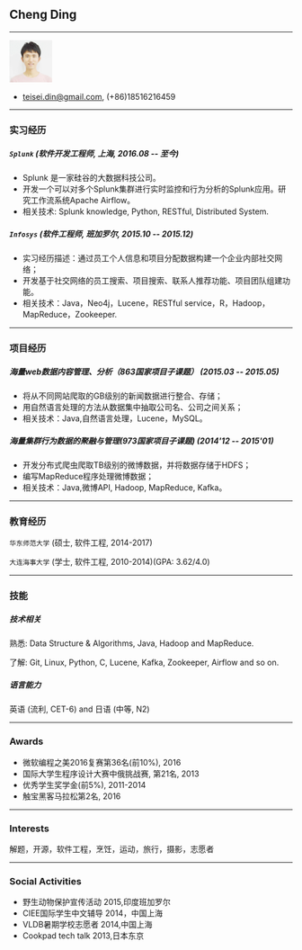 ## Cheng Ding

---
	
<img src="photo_visa.jpg" width="15%" height="15%" />

- teisei.din@gmail.com, (+86)18516216459


---

### 实习经历

##### `Splunk` (软件开发工程师, 上海, 2016.08 -- 至今)

- Splunk 是一家硅谷的大数据科技公司。
- 开发一个可以对多个Splunk集群进行实时监控和行为分析的Splunk应用。研究工作流系统Apache Airflow。
- 相关技术: Splunk knowledge, Python, RESTful, Distributed System.

##### `Infosys` (软件工程师, 班加罗尔, 2015.10 -- 2015.12)

- 实习经历描述：通过员工个人信息和项目分配数据构建一个企业内部社交网络；
- 开发基于社交网络的员工搜索、项目搜索、联系人推荐功能、项目团队组建功能。
- 相关技术：Java，Neo4j，Lucene，RESTful service，R，Hadoop，MapReduce，Zookeeper.

---

### 项目经历

##### 海量web数据内容管理、分析（863国家项目子课题） (2015.03 -- 2015.05)

- 将从不同网站爬取的GB级别的新闻数据进行整合、存储；
- 用自然语言处理的方法从数据集中抽取公司名、公司之间关系；
- 相关技术：Java,自然语言处理，Lucene，MySQL。


##### 海量集群行为数据的聚融与管理(973国家项目子课题) (2014'12 -- 2015'01)

- 开发分布式爬虫爬取TB级别的微博数据，并将数据存储于HDFS；
- 编写MapReduce程序处理微博数据；
- 相关技术：Java,微博API, Hadoop, MapReduce, Kafka。

---

### 教育经历

`华东师范大学` (硕士, 软件工程, 2014-2017)

`大连海事大学` (学士, 软件工程, 2010-2014)(GPA: 3.62/4.0)

---

### 技能

##### 技术相关

熟悉: Data Structure & Algorithms, Java, Hadoop and MapReduce.

了解: Git, Linux, Python, C, Lucene, Kafka, Zookeeper, Airflow and so on.

##### 语言能力

英语 (流利, CET-6) and 日语 (中等, N2)

---

### Awards

- 微软编程之美2016复赛第36名(前10%), 2016
- 国际大学生程序设计大赛中俄挑战赛, 第21名, 2013
- 优秀学生奖学金(前5%), 2011-2014
- 触宝黑客马拉松第2名, 2016

---

### Interests

解题，开源，软件工程，烹饪，运动，旅行，摄影，志愿者

---

### Social Activities

- 野生动物保护宣传活动 2015,印度班加罗尔
- CIEE国际学生中文辅导 2014，中国上海
- VLDB暑期学校志愿者 2014,中国上海
- Cookpad tech talk 2013,日本东京